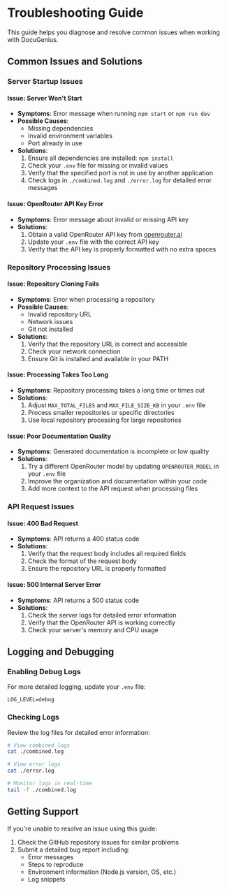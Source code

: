 # Troubleshooting Guide

This guide helps you diagnose and resolve common issues when working with DocuGenius.

## Common Issues and Solutions

### Server Startup Issues

#### Issue: Server Won't Start
- **Symptoms**: Error message when running `npm start` or `npm run dev`
- **Possible Causes**:
  - Missing dependencies
  - Invalid environment variables
  - Port already in use
- **Solutions**:
  1. Ensure all dependencies are installed: `npm install`
  2. Check your `.env` file for missing or invalid values
  3. Verify that the specified port is not in use by another application
  4. Check logs in `./combined.log` and `./error.log` for detailed error messages

#### Issue: OpenRouter API Key Error
- **Symptoms**: Error message about invalid or missing API key
- **Solutions**:
  1. Obtain a valid OpenRouter API key from [openrouter.ai](https://openrouter.ai)
  2. Update your `.env` file with the correct API key
  3. Verify that the API key is properly formatted with no extra spaces

### Repository Processing Issues

#### Issue: Repository Cloning Fails
- **Symptoms**: Error when processing a repository
- **Possible Causes**:
  - Invalid repository URL
  - Network issues
  - Git not installed
- **Solutions**:
  1. Verify that the repository URL is correct and accessible
  2. Check your network connection
  3. Ensure Git is installed and available in your PATH

#### Issue: Processing Takes Too Long
- **Symptoms**: Repository processing takes a long time or times out
- **Solutions**:
  1. Adjust `MAX_TOTAL_FILES` and `MAX_FILE_SIZE_KB` in your `.env` file
  2. Process smaller repositories or specific directories
  3. Use local repository processing for large repositories

#### Issue: Poor Documentation Quality
- **Symptoms**: Generated documentation is incomplete or low quality
- **Solutions**:
  1. Try a different OpenRouter model by updating `OPENROUTER_MODEL` in your `.env` file
  2. Improve the organization and documentation within your code
  3. Add more context to the API request when processing files

### API Request Issues

#### Issue: 400 Bad Request
- **Symptoms**: API returns a 400 status code
- **Solutions**:
  1. Verify that the request body includes all required fields
  2. Check the format of the request body
  3. Ensure the repository URL is properly formatted

#### Issue: 500 Internal Server Error
- **Symptoms**: API returns a 500 status code
- **Solutions**:
  1. Check the server logs for detailed error information
  2. Verify that the OpenRouter API is working correctly
  3. Check your server's memory and CPU usage

## Logging and Debugging

### Enabling Debug Logs
For more detailed logging, update your `.env` file:
```
LOG_LEVEL=debug
```

### Checking Logs
Review the log files for detailed error information:
```bash
# View combined logs
cat ./combined.log

# View error logs
cat ./error.log

# Monitor logs in real-time
tail -f ./combined.log
```

## Getting Support

If you're unable to resolve an issue using this guide:

1. Check the GitHub repository issues for similar problems
2. Submit a detailed bug report including:
   - Error messages
   - Steps to reproduce
   - Environment information (Node.js version, OS, etc.)
   - Log snippets 